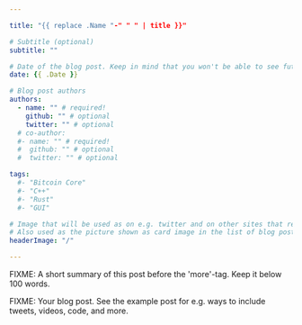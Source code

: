 ```yaml
---

title: "{{ replace .Name "-" " " | title }}"

# Subtitle (optional)
subtitle: ""

# Date of the blog post. Keep in mind that you won't be able to see future blog post without the "--buildFuture" option in Hugo.
date: {{ .Date }}

# Blog post authors
authors:
  - name: "" # required!
    github: "" # optional
    twitter: "" # optional
  # co-author:
  #- name: "" # required!
  #  github: "" # optional
  #  twitter: "" # optional

tags:
  #- "Bitcoin Core"
  #- "C++"
  #- "Rust"
  #- "GUI"

# Image that will be used as on e.g. twitter and on other sites that read open-graph data (og:image)
# Also used as the picture shown as card image in the list of blog posts on this site.
headerImage: "/"

---
```



FIXME: A short summary of this post before the 'more'-tag.
Keep it below 100 words.

<!--more-->

FIXME: Your blog post.
See the example post for e.g. ways to include tweets, videos, code, and more.

